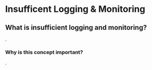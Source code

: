 <h1>Insufficent Logging & Monitoring</h1>

<h2>What is insufficient logging and monitoring?</h2>
<p>.</p>

<h3>Why is this concept important?</h3> 
<p>.</p>
